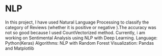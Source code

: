 # NLP
In this project,
I have used Natural Language Processing to classify the category of Reviews (whether it is positive or negative ).The accuracy was not so good because I used CountVectorized method. Currently, i am working on Sentimental Analysis using NLP with Deep Learning.
Language: Python(Keras)
Algorithms: NLP with Random Forest
Visualization: Pandas and Matplotlib

